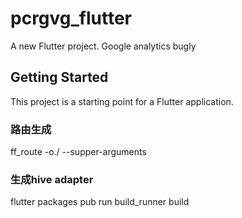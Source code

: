 # pcrgvg_flutter

A new Flutter project.
Google analytics
bugly

## Getting Started

This project is a starting point for a Flutter application.
### 路由生成
ff_route -o./  --supper-arguments

### 生成hive adapter
flutter packages pub run build_runner build